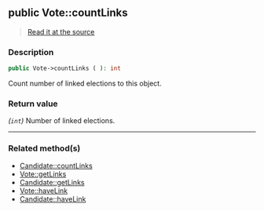 ## public Vote::countLinks

> [Read it at the source](https://github.com/julien-boudry/Condorcet/blob/master/src/Relations/Linkable.php#L47)

### Description    

```php
public Vote->countLinks ( ): int
```

Count number of linked elections to this object.
    

### Return value   

*(`int`)* Number of linked elections.


---------------------------------------

### Related method(s)      

* [Candidate::countLinks](/Docs/ApiReferences/Candidate%20Class/Candidate--countLinks.md)    
* [Vote::getLinks](/Docs/ApiReferences/Vote%20Class/Vote--getLinks.md)    
* [Candidate::getLinks](/Docs/ApiReferences/Candidate%20Class/Candidate--getLinks.md)    
* [Vote::haveLink](/Docs/ApiReferences/Vote%20Class/Vote--haveLink.md)    
* [Candidate::haveLink](/Docs/ApiReferences/Candidate%20Class/Candidate--haveLink.md)    
